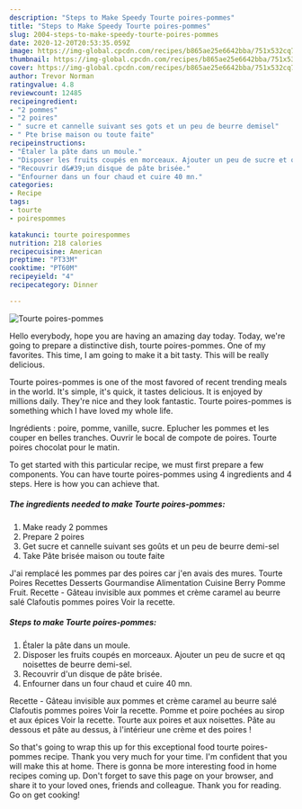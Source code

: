 ```yaml
---
description: "Steps to Make Speedy Tourte poires-pommes"
title: "Steps to Make Speedy Tourte poires-pommes"
slug: 2004-steps-to-make-speedy-tourte-poires-pommes
date: 2020-12-20T20:53:35.059Z
image: https://img-global.cpcdn.com/recipes/b865ae25e6642bba/751x532cq70/tourte-poires-pommes-photo-principale-de-la-recette.jpg
thumbnail: https://img-global.cpcdn.com/recipes/b865ae25e6642bba/751x532cq70/tourte-poires-pommes-photo-principale-de-la-recette.jpg
cover: https://img-global.cpcdn.com/recipes/b865ae25e6642bba/751x532cq70/tourte-poires-pommes-photo-principale-de-la-recette.jpg
author: Trevor Norman
ratingvalue: 4.8
reviewcount: 12485
recipeingredient:
- "2 pommes"
- "2 poires"
- " sucre et cannelle suivant ses gots et un peu de beurre demisel"
- " Pte brise maison ou toute faite"
recipeinstructions:
- "Étaler la pâte dans un moule."
- "Disposer les fruits coupés en morceaux. Ajouter un peu de sucre et qq noisettes de beurre demi-sel."
- "Recouvrir d&#39;un disque de pâte brisée."
- "Enfourner dans un four chaud et cuire 40 mn."
categories:
- Recipe
tags:
- tourte
- poirespommes

katakunci: tourte poirespommes 
nutrition: 218 calories
recipecuisine: American
preptime: "PT33M"
cooktime: "PT60M"
recipeyield: "4"
recipecategory: Dinner

---
```



![Tourte poires-pommes](https://img-global.cpcdn.com/recipes/b865ae25e6642bba/751x532cq70/tourte-poires-pommes-photo-principale-de-la-recette.jpg)

Hello everybody, hope you are having an amazing day today. Today, we're going to prepare a distinctive dish, tourte poires-pommes. One of my favorites. This time, I am going to make it a bit tasty. This will be really delicious.

Tourte poires-pommes is one of the most favored of recent trending meals in the world. It's simple, it's quick, it tastes delicious. It is enjoyed by millions daily. They're nice and they look fantastic. Tourte poires-pommes is something which I have loved my whole life.

Ingrédients : poire, pomme, vanille, sucre. Eplucher les pommes et les couper en belles tranches. Ouvrir le bocal de compote de poires. Tourte poires chocolat pour le matin.


To get started with this particular recipe, we must first prepare a few components. You can have tourte poires-pommes using 4 ingredients and 4 steps. Here is how you can achieve that.

<!--inarticleads1-->

##### The ingredients needed to make Tourte poires-pommes:

1. Make ready 2 pommes
1. Prepare 2 poires
1. Get  sucre et cannelle suivant ses goûts et un peu de beurre demi-sel
1. Take  Pâte brisée maison ou toute faite


J&#39;ai remplacé les pommes par des poires car j&#39;en avais des mures. Tourte Poires Recettes Desserts Gourmandise Alimentation Cuisine Berry Pomme Fruit. Recette - Gâteau invisible aux pommes et crème caramel au beurre salé Clafoutis pommes poires Voir la recette. 

<!--inarticleads2-->

##### Steps to make Tourte poires-pommes:

1. Étaler la pâte dans un moule.
1. Disposer les fruits coupés en morceaux. Ajouter un peu de sucre et qq noisettes de beurre demi-sel.
1. Recouvrir d&#39;un disque de pâte brisée.
1. Enfourner dans un four chaud et cuire 40 mn.


Recette - Gâteau invisible aux pommes et crème caramel au beurre salé Clafoutis pommes poires Voir la recette. Pomme et poire pochées au sirop et aux épices Voir la recette. Tourte aux poires et aux noisettes. Pâte au dessous et pâte au dessus, à l&#39;intérieur une crème et des poires ! 

So that's going to wrap this up for this exceptional food tourte poires-pommes recipe. Thank you very much for your time. I'm confident that you will make this at home. There is gonna be more interesting food in home recipes coming up. Don't forget to save this page on your browser, and share it to your loved ones, friends and colleague. Thank you for reading. Go on get cooking!

